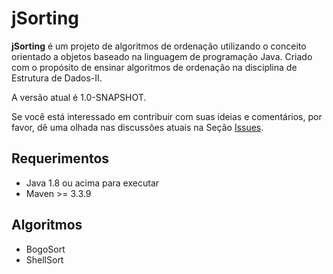 # jSorting

**jSorting** é um projeto de algoritmos de ordenação utilizando o conceito orientado a objetos baseado na linguagem de programação Java. Criado com o propósito de ensinar algoritmos de ordenação na disciplina de Estrutura de Dados-II.

A versão atual é 1.0-SNAPSHOT. 

Se você está interessado em contribuir com suas ideias e comentários, por favor, dê uma olhada nas discussões atuais na Seção [Issues](https://github.com/ceplan/jSorting/issues).

## Requerimentos

- Java 1.8 ou acima para executar
- Maven >= 3.3.9

## Algoritmos
- BogoSort
- ShellSort
